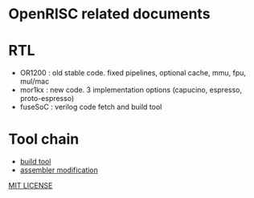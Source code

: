 OpenRISC related documents
==========================


# RTL

* OR1200 : old stable code. fixed pipelines, optional cache, mmu, fpu, mul/mac
* mor1kx : new code. 3 implementation options (capucino, espresso, proto-espresso)
* fuseSoC : verilog code fetch and build tool

# Tool chain

* [build tool](openrisc_toolchain.md)
* [assembler modification](openrisc_assembler.md)


[MIT LICENSE](LICENSE)
